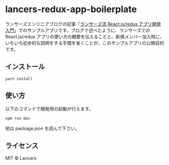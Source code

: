 # lancers-redux-app-boilerplate

ランサーズエンジニアブログの記事「[ランサーズ流 React.js/redux アプリ開発入門](https://engineer.blog.lancers.jp/2016/12/%E3%83%A9%E3%83%B3%E3%82%B5%E3%83%BC%E3%82%BA%E6%B5%81-react-jsredux-%E3%82%A2%E3%83%97%E3%83%AA%E9%96%8B%E7%99%BA%E5%85%A5%E9%96%80/)」でのサンプルアプリです。ブログで述べたように、ランサーズでの React.js/redux アプリの使い方の概要を伝えることと、新規メンバー加入時に、いちいち初歩的な説明をする手間を省くことが、このサンプルアプリの公開目的です。

## インストール

```
yarn install
```

## 使い方

以下のコマンドで開発用の起動が行えます。

```
npm run dev
```

他は package.json を読んで下さい。

## ライセンス

MIT © Lancers
